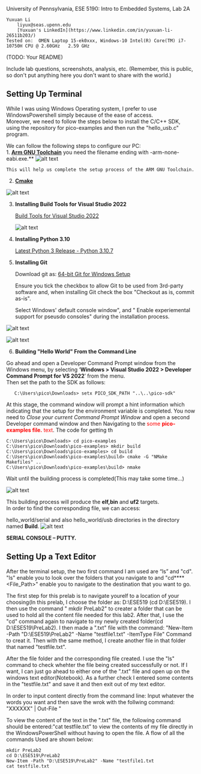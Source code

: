 University of Pennsylvania, ESE 5190: Intro to Embedded Systems, Lab 2A

    Yuxuan Li
        liyux@seas.upenn.edu
        [Yuxuan's LinkedIn](https://www.linkedin.com/in/yuxuan-li-26511b203/)
    Tested on:  OMEN Laptop 15-ek0xxx, Windows-10 Intel(R) Core(TM) i7-10750H CPU @ 2.60GHz   2.59 GHz

(TODO: Your README)

Include lab questions, screenshots, analysis, etc. (Remember, this is public, so don't put anything here you don't want to share with the world.)
## Setting Up Terminal

While I was using Windows Operating system, I prefer to use WindowsPowershell simply because of the ease of access.  
Moreover, we need to follow the steps below to install the C/C++ SDK, using the repository for pico-examples and then run the "hello_usb.c" program.

We can follow the following steps to configure our PC:  
    1.  [**Arm GNU Toolchain**](https://developer.arm.com/downloads/-/arm-gnu-toolchain-downloads) you need the filename ending with -arm-none-eabi.exe.**
        ![alt text](https://github.com/Yuxuan-Li295/ese5190-2022-lab2-into-the-void-star/blob/main/Media/ARM_GNU_SetUp.PNG)  
        
    This will help us complete the setup process of the ARM GNU Toolchain.
    
   2. [**Cmake**](https://github.com/Kitware/CMake/releases/download/v3.24.2/cmake-3.24.2-windows-x86_64.msi)  
    
   ![alt text](https://github.com/Yuxuan-Li295/ese5190-2022-lab2-into-the-void-star/blob/main/Media/Install_CMake.PNG) 


   3. **Installing Build Tools for Visual Studio 2022**
   
       [Build Tools for Visual Studio 2022](https://aka.ms/vs/17/release/vs_BuildTools.exe)
        
        ![alt text](https://github.com/Yuxuan-Li295/ese5190-2022-lab2-into-the-void-star/blob/main/Media/Install_VSCode.PNG) 
        
   4.  **Installing Python 3.10**
   
        [Latest Python 3 Release - Python 3.10.7](https://www.python.org/downloads/release/python-3107/) 
        
   5. **Installing Git**
        
        Download git as: [64-bit Git for Windows Setup](https://github.com/git-for-windows/git/releases/download/v2.38.0.windows.1/Git-2.38.0-64-bit.exe) 
        
        Ensure you tick the checkbox to allow Git to be used from 3rd-party software and, when installing Git check the box "Checkout as is, commit as-is".  
        
        Select Windows' default console window", and " Enable experiemental support for pseusdo consoles" during the installation process. 
        
   ![alt text](https://github.com/Yuxuan-Li295/ese5190-2022-lab2-into-the-void-star/blob/main/Media/Install_Git.PNG)
   
   ![alt text](https://github.com/Yuxuan-Li295/ese5190-2022-lab2-into-the-void-star/blob/main/Media/Git_Setup.PNG)
   
   6. **Building "Hello World" From the Command Line**
   
   Go ahead and open a Developer Command Prompt window from the Windows menu, by selecting ‘**Windows > Visual Studio 2022 > Developer Command Prompt    for VS 2022**’ from the menu.  
   Then set the path to the SDK as follows:
```
   C:\Users\pico\Downloads> setx PICO_SDK_PATH "..\..\pico-sdk"
```
At this stage, the command window will prompt a hint information which indicating that the setup for the environment variable is completed.
You now need to *Close your current Command Prompt Window* and open a second Developer command window and then Navigating to the  <span style="color:red">some **pico-examples file.** text</span>. The code for getting th
```
C:\Users\pico\Downloads> cd pico-examples
C:\Users\pico\Downloads\pico-examples> mkdir build
C:\Users\pico\Downloads\pico-examples> cd build
C:\Users\pico\Downloads\pico-examples\build> cmake -G "NMake Makefiles" ..
C:\Users\pico\Downloads\pico-examples\build> nmake

```
Wait until the building process is completed(This may take some time...)

![alt text](https://github.com/Yuxuan-Li295/ese5190-2022-lab2-into-the-void-star/blob/main/Media/Pico_Build.PNG)
   
 This building process will produce the **elf,bin** and **uf2** targets.  
 In order to find the corresponding file, we can access: <p><red> hello_world/serial and also hello_world/usb</red> directories in the directory named **Build**. 
 ![alt text](https://github.com/Yuxuan-Li295/ese5190-2022-lab2-into-the-void-star/blob/main/Media/Access_Build_Uf2_Files.PNG)  
  
    
**SERIAL CONSOLE – PUTTY.** <br />
    
    
## Setting Up a Text Editor

After the terminal setup, the two first command I am used are “ls” and "cd". "ls" enable you to look over the folders that you navigate to and "cd****<File_Path>" enable you to navigate to the destination that you want to go.  

The first step for this prelab is to navigate yourelf to a location of your choosing(In this prelab, I choose the folder as: D:\ESE519 (cd D:\ESE519). I then use the command " mkdir PreLab2" to creater a folder that can be used to hold all the content file needed for this lab2. After that, I use the "cd" command again to navigate to my newly created folder(cd D:\ESE519\PreLab2). I then made a ".txt" file with the command: "New-Item -Path "D:\ESE519\PreLab2" -Name "testfile1.txt" -ItemType File" Command to creat it. Then with the same method, I create another file in that folder that named "testfile.txt".   

After the file folder and the corresponding file created. I use the "ls" command to check whehter the file being created successfully or not. If I want, I can just go ahead to either one of the ".txt" file and open up on the windows text editor(Notebook). As a further check I entered some contents in the "testfile.txt" and save it and then exit out of my text editor.  

In order to input content directly from the command line: Input whatever the words you want and then save the wrok with the follwing command:
 "XXXXXX" | Out-File <Data-Path that you want to save with>"
 
To view the content of the text in the ".txt" file, the following command should be entered:"cat testfile.txt” to view the contents of my file directly in the WindowsPowerShell without having to open the file. A flow of all the commands Used are shown below:

```
mkdir PreLab2
cd D:\ESE519\PreLab2
New-Item -Path "D:\ESE519\PreLab2" -Name "testfile1.txt
cat testfile.txt
```
